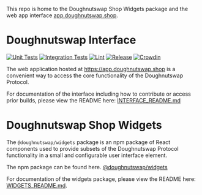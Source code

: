 This repo is home to the Doughnutswap Shop Widgets package and the web app interface [app.doughnutswap.shop](https://app.doughnutswap.shop).

# Doughnutswap Interface

[![Unit Tests](https://github.com/Doughnutswap/interface/actions/workflows/unit-tests.yaml/badge.svg)](https://github.com/Doughnutswap/interface/actions/workflows/unit-tests.yaml)
[![Integration Tests](https://github.com/Doughnutswap/interface/actions/workflows/integration-tests.yaml/badge.svg)](https://github.com/Doughnutswap/interface/actions/workflows/integration-tests.yaml)
[![Lint](https://github.com/Doughnutswap/interface/actions/workflows/lint.yml/badge.svg)](https://github.com/Doughnutswap/interface/actions/workflows/lint.yml)
[![Release](https://github.com/Doughnutswap/interface/actions/workflows/release.yaml/badge.svg)](https://github.com/Doughnutswap/interface/actions/workflows/release.yaml)
[![Crowdin](https://badges.crowdin.net/Doughnutswap-interface/localized.svg)](https://crowdin.com/project/doughnutswap-interface)

The web application hosted at https://app.doughnutswap.shop is a convenient way to access the core functionality of the Doughnutswap Protocol. 

For documentation of the interface including how to contribute or access prior builds, please view the README here: [INTERFACE_README.md](./INTERFACE_README.md)

# Doughnutswap Shop Widgets

The `@doughnutswap/widgets` package is an npm package of React components used to provide subsets of the Doughnutswap Protocol functionality in a small and configurable user interface element.

The npm package can be found here. [@doughnutswap/widgets](https://www.npmjs.com/package/@doughnutswap/widgets)

For documentation of the widgets package, please view the README here: [WIDGETS_README.md](./WIDGETS_README.md).
